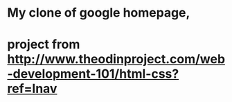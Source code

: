 # My clone of google homepage,
# project from http://www.theodinproject.com/web-development-101/html-css?ref=lnav